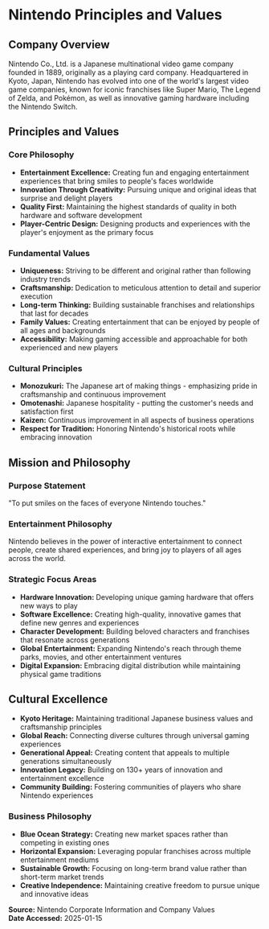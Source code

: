 # Nintendo Principles and Values

## Company Overview
Nintendo Co., Ltd. is a Japanese multinational video game company founded in 1889, originally as a playing card company. Headquartered in Kyoto, Japan, Nintendo has evolved into one of the world's largest video game companies, known for iconic franchises like Super Mario, The Legend of Zelda, and Pokémon, as well as innovative gaming hardware including the Nintendo Switch.

## Principles and Values

### Core Philosophy
- **Entertainment Excellence:** Creating fun and engaging entertainment experiences that bring smiles to people's faces worldwide
- **Innovation Through Creativity:** Pursuing unique and original ideas that surprise and delight players
- **Quality First:** Maintaining the highest standards of quality in both hardware and software development
- **Player-Centric Design:** Designing products and experiences with the player's enjoyment as the primary focus

### Fundamental Values
- **Uniqueness:** Striving to be different and original rather than following industry trends
- **Craftsmanship:** Dedication to meticulous attention to detail and superior execution
- **Long-term Thinking:** Building sustainable franchises and relationships that last for decades
- **Family Values:** Creating entertainment that can be enjoyed by people of all ages and backgrounds
- **Accessibility:** Making gaming accessible and approachable for both experienced and new players

### Cultural Principles
- **Monozukuri:** The Japanese art of making things - emphasizing pride in craftsmanship and continuous improvement
- **Omotenashi:** Japanese hospitality - putting the customer's needs and satisfaction first
- **Kaizen:** Continuous improvement in all aspects of business operations
- **Respect for Tradition:** Honoring Nintendo's historical roots while embracing innovation

## Mission and Philosophy

### Purpose Statement
"To put smiles on the faces of everyone Nintendo touches."

### Entertainment Philosophy
Nintendo believes in the power of interactive entertainment to connect people, create shared experiences, and bring joy to players of all ages across the world.

### Strategic Focus Areas
- **Hardware Innovation:** Developing unique gaming hardware that offers new ways to play
- **Software Excellence:** Creating high-quality, innovative games that define new genres and experiences
- **Character Development:** Building beloved characters and franchises that resonate across generations
- **Global Entertainment:** Expanding Nintendo's reach through theme parks, movies, and other entertainment ventures
- **Digital Expansion:** Embracing digital distribution while maintaining physical game traditions

## Cultural Excellence
- **Kyoto Heritage:** Maintaining traditional Japanese business values and craftsmanship principles
- **Global Reach:** Connecting diverse cultures through universal gaming experiences
- **Generational Appeal:** Creating content that appeals to multiple generations simultaneously
- **Innovation Legacy:** Building on 130+ years of innovation and entertainment excellence
- **Community Building:** Fostering communities of players who share Nintendo experiences

### Business Philosophy
- **Blue Ocean Strategy:** Creating new market spaces rather than competing in existing ones
- **Horizontal Expansion:** Leveraging popular franchises across multiple entertainment mediums
- **Sustainable Growth:** Focusing on long-term brand value rather than short-term market trends
- **Creative Independence:** Maintaining creative freedom to pursue unique and innovative ideas

**Source:** Nintendo Corporate Information and Company Values  
**Date Accessed:** 2025-01-15